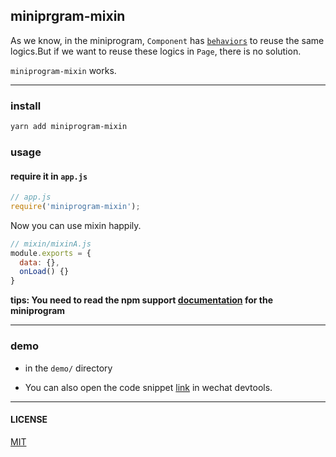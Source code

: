 ## miniprgram-mixin

As we know, in the miniprogram, `Component` has [`behaviors`](https://developers.weixin.qq.com/miniprogram/dev/framework/custom-component/behaviors.html) to reuse the same logics.But if we want to reuse these logics in `Page`, there is no solution.

`miniprogram-mixin` works.

---

### install

```bash
yarn add miniprogram-mixin
```

### usage

#### require it in `app.js`

```js
// app.js
require('miniprogram-mixin');
```

Now you can use mixin happily.

```js
// mixin/mixinA.js
module.exports = {
  data: {},
  onLoad() {}
}
```

**tips: You need to read the npm support [documentation](https://developers.weixin.qq.com/miniprogram/dev/devtools/npm.html) for the miniprogram**

---

### demo

- in the `demo/` directory

- You can also open the code snippet [link](https://developers.weixin.qq.com/s/gcfqzZm87lbW) in wechat devtools.

---

#### LICENSE

[MIT](./LICENSE)